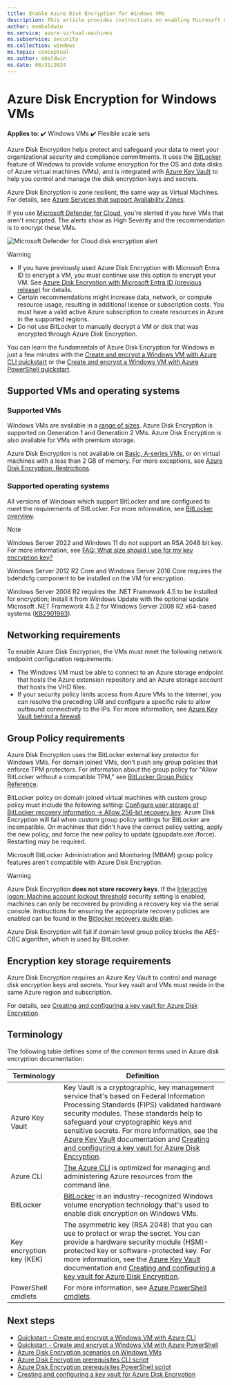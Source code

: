 ```yaml
---
title: Enable Azure Disk Encryption for Windows VMs
description: This article provides instructions on enabling Microsoft Azure Disk Encryption for Windows VMs.
author: msmbaldwin
ms.service: azure-virtual-machines
ms.subservice: security
ms.collection: windows
ms.topic: conceptual
ms.author: mbaldwin
ms.date: 08/21/2024
---
```


# Azure Disk Encryption for Windows VMs

**Applies to:** :heavy_check_mark: Windows VMs :heavy_check_mark: Flexible scale sets 

Azure Disk Encryption helps protect and safeguard your data to meet your organizational security and compliance commitments. It uses the [BitLocker](/windows/security/operating-system-security/data-protection/bitlocker/) feature of Windows to provide volume encryption for the OS and data disks of Azure virtual machines (VMs), and is integrated with [Azure Key Vault](/azure/key-vault/) to help you control and manage the disk encryption keys and secrets.

Azure Disk Encryption is zone resilient, the same way as Virtual Machines. For details, see [Azure Services that support Availability Zones](/azure/availability-zones/az-region).

If you use [Microsoft Defender for Cloud](/azure/security-center/), you're alerted if you have VMs that aren't encrypted. The alerts show as High Severity and the recommendation is to encrypt these VMs.

![Microsoft Defender for Cloud disk encryption alert](../media/disk-encryption/security-center-disk-encryption-fig1.png)

> [!WARNING]
> - If you have previously used Azure Disk Encryption with Microsoft Entra ID to encrypt a VM, you must continue use this option to encrypt your VM. See [Azure Disk Encryption with Microsoft Entra ID (previous release)](disk-encryption-overview-aad.md) for details. 
> - Certain recommendations might increase data, network, or compute resource usage, resulting in additional license or subscription costs. You must have a valid active Azure subscription to create resources in Azure in the supported regions.
> - Do not use BitLocker to manually decrypt a VM or disk that was encrypted through Azure Disk Encryption.

You can learn the fundamentals of Azure Disk Encryption for Windows in just a few minutes with the [Create and encrypt a Windows VM with Azure CLI quickstart](disk-encryption-cli-quickstart.md) or the [Create and encrypt a Windows VM with Azure PowerShell quickstart](disk-encryption-powershell-quickstart.md).

## Supported VMs and operating systems

### Supported VMs

Windows VMs are available in a [range of sizes](../sizes-general.md). Azure Disk Encryption is supported on Generation 1 and Generation 2 VMs. Azure Disk Encryption is also available for VMs with premium storage.

Azure Disk Encryption is not available on [Basic, A-series VMs](https://azure.microsoft.com/pricing/details/virtual-machines/series/), or on virtual machines with a less than 2 GB of memory.  For more exceptions, see [Azure Disk Encryption: Restrictions](disk-encryption-windows.md#restrictions).

### Supported operating systems

All versions of Windows which support BitLocker and are configured to meet the requirements of BitLocker. For more information, see [BitLocker overview](/windows/security/operating-system-security/data-protection/bitlocker/).
 
> [!NOTE]
> Windows Server 2022 and Windows 11 do not support an RSA 2048 bit key. For more information, see [FAQ: What size should I use for my key encryption key?](disk-encryption-faq.yml#what-size-should-i-use-for-my-key-encryption-key--kek--)
>  
> Windows Server 2012 R2 Core and Windows Server 2016 Core requires the bdehdcfg component to be installed on the VM for encryption.
>
> Windows Server 2008 R2 requires the .NET Framework 4.5 to be installed for encryption; install it from Windows Update with the optional update Microsoft .NET Framework 4.5.2 for Windows Server 2008 R2 x64-based systems ([KB2901983](https://www.catalog.update.microsoft.com/Search.aspx?q=KB2901983)).  

## Networking requirements
To enable Azure Disk Encryption, the VMs must meet the following network endpoint configuration requirements:
  - The Windows VM must be able to connect to an Azure storage endpoint that hosts the Azure extension repository and an Azure storage account that hosts the VHD files.
  - If your security policy limits access from Azure VMs to the Internet, you can resolve the preceding URI and configure a specific rule to allow outbound connectivity to the IPs. For more information, see [Azure Key Vault behind a firewall](/azure/key-vault/general/access-behind-firewall).

## Group Policy requirements

Azure Disk Encryption uses the BitLocker external key protector for Windows VMs. For domain joined VMs, don't push any group policies that enforce TPM protectors. For information about the group policy for "Allow BitLocker without a compatible TPM," see [BitLocker Group Policy Reference](/windows/security/information-protection/bitlocker/bitlocker-group-policy-settings#bkmk-unlockpol1).

BitLocker policy on domain joined virtual machines with custom group policy must include the following setting: [Configure user storage of BitLocker recovery information -> Allow 256-bit recovery key](/windows/security/information-protection/bitlocker/bitlocker-group-policy-settings). Azure Disk Encryption will fail when custom group policy settings for BitLocker are incompatible. On machines that didn't have the correct policy setting, apply the new policy, and force the new policy to update (gpupdate.exe /force).  Restarting may be required.

Microsoft BitLocker Administration and Monitoring (MBAM) group policy features aren't compatible with Azure Disk Encryption.

> [!WARNING]
> Azure Disk Encryption **does not store recovery keys**. If the [Interactive logon: Machine account lockout threshold](/windows/security/threat-protection/security-policy-settings/interactive-logon-machine-account-lockout-threshold) security setting is enabled, machines can only be recovered by providing a recovery key via the serial console. Instructions for ensuring the appropriate recovery policies are enabled can be found in the [Bitlocker recovery guide plan](/windows/security/information-protection/bitlocker/bitlocker-recovery-guide-plan).

Azure Disk Encryption will fail if domain level group policy blocks the AES-CBC algorithm, which is used by BitLocker.

## Encryption key storage requirements  

Azure Disk Encryption requires an Azure Key Vault to control and manage disk encryption keys and secrets. Your key vault and VMs must reside in the same Azure region and subscription.

For details, see [Creating and configuring a key vault for Azure Disk Encryption](disk-encryption-key-vault.yml).

## Terminology

The following table defines some of the common terms used in Azure disk encryption documentation:

| Terminology | Definition |
| --- | --- |
| Azure Key Vault | Key Vault is a cryptographic, key management service that's based on Federal Information Processing Standards (FIPS) validated hardware security modules. These standards help to safeguard your cryptographic keys and sensitive secrets. For more information, see the [Azure Key Vault](https://azure.microsoft.com/services/key-vault/) documentation and [Creating and configuring a key vault for Azure Disk Encryption](disk-encryption-key-vault.yml). |
| Azure CLI | [The Azure CLI](/cli/azure/install-azure-cli) is optimized for managing and administering Azure resources from the command line.|
| BitLocker |[BitLocker](/windows/security/operating-system-security/data-protection/bitlocker/) is an industry-recognized Windows volume encryption technology that's used to enable disk encryption on Windows VMs. |
| Key encryption key (KEK) | The asymmetric key (RSA 2048) that you can use to protect or wrap the secret. You can provide a hardware security module (HSM)-protected key or software-protected key. For more information, see the [Azure Key Vault](https://azure.microsoft.com/services/key-vault/) documentation and [Creating and configuring a key vault for Azure Disk Encryption](disk-encryption-key-vault.yml). |
| PowerShell cmdlets | For more information, see [Azure PowerShell cmdlets](/powershell/azure/). |

## Next steps

- [Quickstart - Create and encrypt a Windows VM with Azure CLI ](disk-encryption-cli-quickstart.md)
- [Quickstart - Create and encrypt a Windows VM with Azure PowerShell](disk-encryption-powershell-quickstart.md)
- [Azure Disk Encryption scenarios on Windows VMs](disk-encryption-windows.md)
- [Azure Disk Encryption prerequisites CLI script](https://github.com/ejarvi/ade-cli-getting-started) 
- [Azure Disk Encryption prerequisites PowerShell script](https://github.com/Azure/azure-powershell/tree/master/src/Compute/Compute/Extension/AzureDiskEncryption/Scripts)
- [Creating and configuring a key vault for Azure Disk Encryption](disk-encryption-key-vault.yml)
